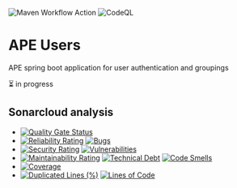 ![Maven Workflow Action](https://github.com/Ma-Vin/de.ma_vin.ape.users/actions/workflows/maven.yml/badge.svg)
![CodeQL](https://github.com/Ma-Vin/de.ma_vin.ape.users/workflows/CodeQL/badge.svg)

# APE Users
APE spring boot application for user authentication and groupings

:hourglass_flowing_sand: in progress

## Sonarcloud analysis

* [![Quality Gate Status](https://sonarcloud.io/api/project_badges/measure?project=Ma-Vin_de.ma_vin.ape.users&metric=alert_status)](https://sonarcloud.io/dashboard?id=Ma-Vin_de.ma_vin.ape.users)
* [![Reliability Rating](https://sonarcloud.io/api/project_badges/measure?project=Ma-Vin_de.ma_vin.ape.users&metric=reliability_rating)](https://sonarcloud.io/dashboard?id=Ma-Vin_de.ma_vin.ape.users)  [![Bugs](https://sonarcloud.io/api/project_badges/measure?project=Ma-Vin_de.ma_vin.ape.users&metric=bugs)](https://sonarcloud.io/dashboard?id=Ma-Vin_de.ma_vin.ape.users)
* [![Security Rating](https://sonarcloud.io/api/project_badges/measure?project=Ma-Vin_de.ma_vin.ape.users&metric=security_rating)](https://sonarcloud.io/dashboard?id=Ma-Vin_de.ma_vin.ape.users)  [![Vulnerabilities](https://sonarcloud.io/api/project_badges/measure?project=Ma-Vin_de.ma_vin.ape.users&metric=vulnerabilities)](https://sonarcloud.io/dashboard?id=Ma-Vin_de.ma_vin.ape.users)
* [![Maintainability Rating](https://sonarcloud.io/api/project_badges/measure?project=Ma-Vin_de.ma_vin.ape.users&metric=sqale_rating)](https://sonarcloud.io/dashboard?id=Ma-Vin_de.ma_vin.ape.users)  [![Technical Debt](https://sonarcloud.io/api/project_badges/measure?project=Ma-Vin_de.ma_vin.ape.users&metric=sqale_index)](https://sonarcloud.io/dashboard?id=Ma-Vin_de.ma_vin.ape.users)  [![Code Smells](https://sonarcloud.io/api/project_badges/measure?project=Ma-Vin_de.ma_vin.ape.users&metric=code_smells)](https://sonarcloud.io/dashboard?id=Ma-Vin_de.ma_vin.ape.users)
* [![Coverage](https://sonarcloud.io/api/project_badges/measure?project=Ma-Vin_de.ma_vin.ape.users&metric=coverage)](https://sonarcloud.io/dashboard?id=Ma-Vin_de.ma_vin.ape.users)
* [![Duplicated Lines (%)](https://sonarcloud.io/api/project_badges/measure?project=Ma-Vin_de.ma_vin.ape.users&metric=duplicated_lines_density)](https://sonarcloud.io/dashboard?id=Ma-Vin_de.ma_vin.ape.users)  [![Lines of Code](https://sonarcloud.io/api/project_badges/measure?project=Ma-Vin_de.ma_vin.ape.users&metric=ncloc)](https://sonarcloud.io/dashboard?id=Ma-Vin_de.ma_vin.ape.users)
